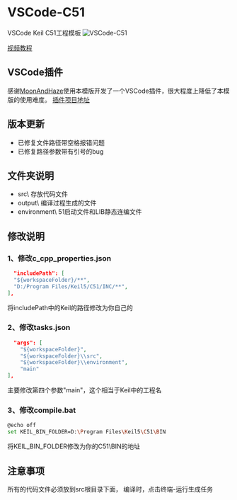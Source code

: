 # VSCode-C51

VSCode Keil C51工程模板
![VSCode-C51](https://s2.ax1x.com/2020/01/30/1lLvTg.png)

[视频教程](https://www.bilibili.com/video/BV1DA411v7Cv/)

## VSCode插件

感谢[MoonAndHaze](https://github.com/MoonAndHaze)使用本模版开发了一个VSCode插件，很大程度上降低了本模版的使用难度。
[插件项目地址](https://github.com/MoonAndHaze/C51ProjectGenerator)

## 版本更新

- 已修复文件路径带空格报错问题
- 已修复路径参数带有引号的bug

## 文件夹说明

- src\ 存放代码文件
- output\ 编译过程生成的文件
- environment\ 51启动文件和LIB静态连编文件

## 修改说明

### 1、修改c_cpp_properties.json

```json
  "includePath": [
  "${workspaceFolder}/**",
  "‪D:/Program Files/Keil5/C51/INC/**",
],
```

将includePath中的Keil的路径修改为你自己的

### 2、修改tasks.json

```json
  "args": [
    "${workspaceFolder}",
    "${workspaceFolder}\\src",
    "${workspaceFolder}\\environment",
    "main"
],
```

主要修改第四个参数"main"，这个相当于Keil中的工程名

### 3、修改compile.bat

```bash
@echo off
set KEIL_BIN_FOLDER=D:\Program Files\Keil5\C51\BIN
```

将KEIL_BIN_FOLDER修改为你的C51\BIN的地址

## 注意事项

所有的代码文件必须放到src根目录下面，
编译时，点击终端-运行生成任务

